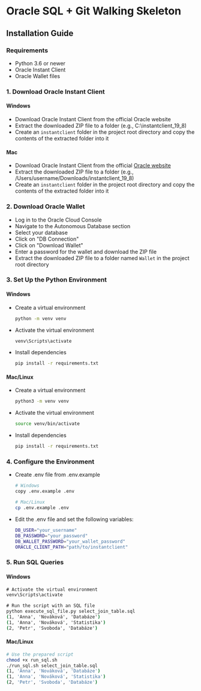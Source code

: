 # Oracle SQL + Git Walking Skeleton

## Installation Guide

### Requirements

- Python 3.6 or newer
- Oracle Instant Client
- Oracle Wallet files

### 1. Download Oracle Instant Client

#### Windows

- Download Oracle Instant Client from the official Oracle website
- Extract the downloaded ZIP file to a folder (e.g., C:\instantclient_19_8)
- Create an `instantclient` folder in the project root directory and copy the contents of the extracted folder into it

#### Mac

- Download Oracle Instant Client from the official [Oracle website](https://www.oracle.com/database/technologies/instant-client/macos-arm64-downloads.html)
- Extract the downloaded ZIP file to a folder (e.g., /Users/username/Downloads/instantclient_19_8)
- Create an `instantclient` folder in the project root directory and copy the contents of the extracted folder into it

### 2. Download Oracle Wallet

- Log in to the Oracle Cloud Console
- Navigate to the Autonomous Database section
- Select your database
- Click on "DB Connection"
- Click on "Download Wallet"
- Enter a password for the wallet and download the ZIP file
- Extract the downloaded ZIP file to a folder named `Wallet` in the project root directory

### 3. Set Up the Python Environment

#### Windows

- Create a virtual environment

  ```bash
  python -m venv venv
  ```

- Activate the virtual environment

  ```bash
  venv\Scripts\activate
  ```

- Install dependencies

  ```bash
  pip install -r requirements.txt
  ```

#### Mac/Linux

- Create a virtual environment

  ```bash
  python3 -m venv venv
  ```

- Activate the virtual environment

  ```bash
  source venv/bin/activate
  ```

- Install dependencies

  ```bash
  pip install -r requirements.txt
  ```

### 4. Configure the Environment

- Create .env file from .env.example

  ```bash
  # Windows
  copy .env.example .env
  
  # Mac/Linux
  cp .env.example .env
  ```

- Edit the .env file and set the following variables:

  ```bash
  DB_USER="your_username"
  DB_PASSWORD="your_password"
  DB_WALLET_PASSWORD="your_wallet_password"
  ORACLE_CLIENT_PATH="path/to/instantclient"
  ```


### 5. Run SQL Queries

#### Windows

```cmd
# Activate the virtual environment
venv\Scripts\activate

# Run the script with an SQL file
python execute_sql_file.py select_join_table.sql
(1, 'Anna', 'Nováková', 'Databáze')
(1, 'Anna', 'Nováková', 'Statistika')
(2, 'Petr', 'Svoboda', 'Databáze')
```

#### Mac/Linux

```bash
# Use the prepared script
chmod +x run_sql.sh
./run_sql.sh select_join_table.sql
(1, 'Anna', 'Nováková', 'Databáze')
(1, 'Anna', 'Nováková', 'Statistika')
(2, 'Petr', 'Svoboda', 'Databáze')